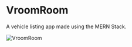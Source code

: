 # VroomRoom
A vehicle listing app made using the MERN Stack.

![VroomRoom](https://i.imgur.com/wPMlAub.png)
